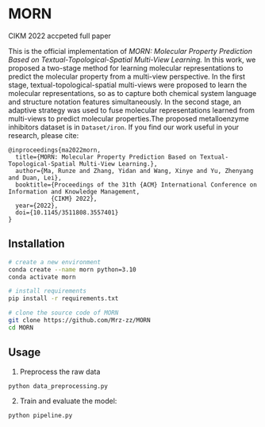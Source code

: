 # MORN

CIKM 2022 accpeted full paper


This is the official implementation of *MORN: Molecular Property Prediction Based on Textual-Topological-Spatial Multi-View Learning.* In this work, we proposed a two-stage method for learning molecular representations to predict the molecular property from a multi-view perspective. In the first stage, textual-topological-spatial multi-views were proposed to learn the molecular representations, so as to capture both chemical system language and structure notation features simultaneously. In the second stage, an adaptive strategy was used to fuse molecular representations learned from multi-views to predict molecular properties.The proposed metalloenzyme inhibitors dataset is in `Dataset/iron`. If you find our work useful in your research, please cite:

```
@inproceedings{ma2022morn,
  title={MORN: Molecular Property Prediction Based on Textual-Topological-Spatial Multi-View Learning.},
  author={Ma, Runze and Zhang, Yidan and Wang, Xinye and Yu, Zhenyang and Duan, Lei},
  booktitle={Proceedings of the 31th {ACM} International Conference on Information and Knowledge Management,
            {CIKM} 2022},
  year={2022},
  doi={10.1145/3511808.3557401}
}
```




## Installation
```bash
# create a new environment
conda create --name morn python=3.10
conda activate morn

# install requirements
pip install -r requirements.txt

# clone the source code of MORN
git clone https://github.com/Mrz-zz/MORN
cd MORN
```



## Usage
1. Preprocess the raw data

```bash
python data_preprocessing.py
```

2. Train and evaluate the model:
```bash
python pipeline.py
```

